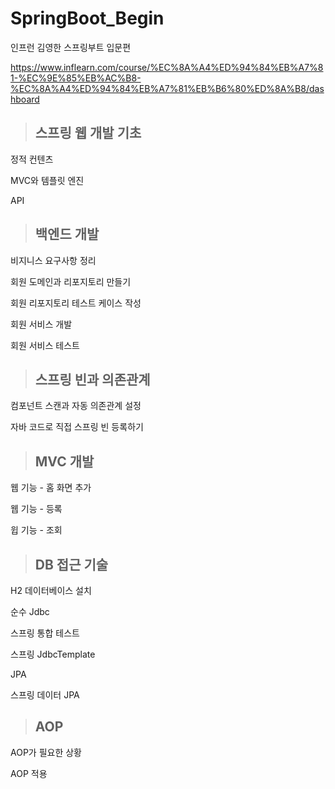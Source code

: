# SpringBoot_Begin
인프런 김영한 스프링부트 입문편   
   
https://www.inflearn.com/course/%EC%8A%A4%ED%94%84%EB%A7%81-%EC%9E%85%EB%AC%B8-%EC%8A%A4%ED%94%84%EB%A7%81%EB%B6%80%ED%8A%B8/dashboard


>## 스프링 웹 개발 기초
정적 컨텐츠  
   
MVC와 템플릿 엔진   
   
API   
   

>## 백엔드 개발
비지니스 요구사항 정리 
   
회원 도메인과 리포지토리 만들기   
   
회원 리포지토리 테스트 케이스 작성   
   
회원 서비스 개발   
   
회원 서비스 테스트   

>## 스프링 빈과 의존관계
컴포넌트 스캔과 자동 의존관계 설정  
   
자바 코드로 직접 스프링 빈 등록하기   

>## MVC 개발
웹 기능 - 홈 화면 추가   
   
웹 기능 - 등록   
   
윕 기능 - 조회   

>## DB 접근 기술
H2 데이터베이스 설치   
   
순수 Jdbc   
   
스프링 통합 테스트   
   
스프링 JdbcTemplate   
   
JPA   
   
스프링 데이터 JPA   

>## AOP
AOP가 필요한 상황   
   
AOP 적용   
